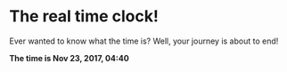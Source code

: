 # The real time clock!

Ever wanted to know what the time is? Well, your journey is about to end!

**The time is Nov 23, 2017, 04:40**